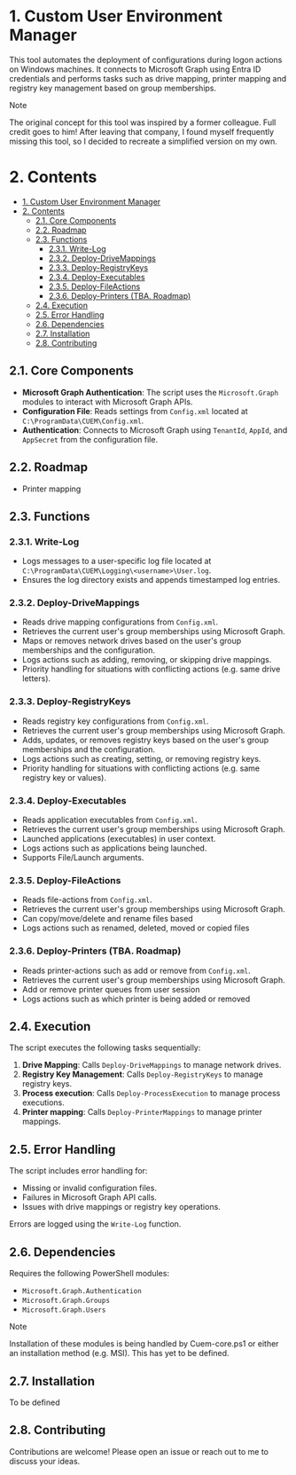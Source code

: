 # 1. Custom User Environment Manager

This tool automates the deployment of configurations during logon actions on Windows machines. It connects to Microsoft Graph using Entra ID credentials and performs tasks such as drive mapping, printer mapping and registry key management based on group memberships.

> [!NOTE]
> The original concept for this tool was inspired by a former colleague. Full credit goes to him! After leaving that company, I found myself frequently missing this tool, so I decided to recreate a simplified version on my own.

# 2. Contents
- [1. Custom User Environment Manager](#1-custom-user-environment-manager)
- [2. Contents](#2-contents)
  - [2.1. Core Components](#21-core-components)
  - [2.2. Roadmap](#22-roadmap)
  - [2.3. Functions](#23-functions)
    - [2.3.1. Write-Log](#231-write-log)
    - [2.3.2. Deploy-DriveMappings](#232-deploy-drivemappings)
    - [2.3.3. Deploy-RegistryKeys](#233-deploy-registrykeys)
    - [2.3.4. Deploy-Executables](#234-deploy-executables)
    - [2.3.5. Deploy-FileActions](#235-deploy-fileactions)
    - [2.3.6. Deploy-Printers (TBA. Roadmap)](#236-deploy-printers-tba-roadmap)
  - [2.4. Execution](#24-execution)
  - [2.5. Error Handling](#25-error-handling)
  - [2.6. Dependencies](#26-dependencies)
  - [2.7. Installation](#27-installation)
  - [2.8. Contributing](#28-contributing)



## 2.1. Core Components

- **Microsoft Graph Authentication**: The script uses the `Microsoft.Graph` modules to interact with Microsoft Graph APIs.
- **Configuration File**: Reads settings from `Config.xml` located at `C:\ProgramData\CUEM\Config.xml`.
- **Authentication**: Connects to Microsoft Graph using `TenantId`, `AppId`, and `AppSecret` from the configuration file.

## 2.2. Roadmap
- Printer mapping

## 2.3. Functions

### 2.3.1. Write-Log

- Logs messages to a user-specific log file located at `C:\ProgramData\CUEM\Logging\<username>\User.log`.
- Ensures the log directory exists and appends timestamped log entries.

### 2.3.2. Deploy-DriveMappings

- Reads drive mapping configurations from `Config.xml`.
- Retrieves the current user's group memberships using Microsoft Graph.
- Maps or removes network drives based on the user's group memberships and the configuration.
- Logs actions such as adding, removing, or skipping drive mappings.
- Priority handling for situations with conflicting actions (e.g. same drive letters).

### 2.3.3. Deploy-RegistryKeys

- Reads registry key configurations from `Config.xml`.
- Retrieves the current user's group memberships using Microsoft Graph.
- Adds, updates, or removes registry keys based on the user's group memberships and the configuration.
- Logs actions such as creating, setting, or removing registry keys.
- Priority handling for situations with conflicting actions (e.g. same registry key or values).

### 2.3.4. Deploy-Executables
- Reads application executables from `Config.xml`.
- Retrieves the current user's group memberships using Microsoft Graph.
- Launched applications (executables) in user context.
- Logs actions such as applications being launched.
- Supports File/Launch arguments.

### 2.3.5. Deploy-FileActions
- Reads file-actions from `Config.xml`.
- Retrieves the current user's group memberships using Microsoft Graph.
- Can copy/move/delete and rename files based 
- Logs actions such as renamed, deleted, moved or copied files

### 2.3.6. Deploy-Printers (TBA. Roadmap)
- Reads printer-actions such as add or remove from `Config.xml`.
- Retrieves the current user's group memberships using Microsoft Graph.
- Add or remove printer queues from user session
- Logs actions such as which printer is being added or removed


## 2.4. Execution

The script executes the following tasks sequentially:

1. **Drive Mapping**: Calls `Deploy-DriveMappings` to manage network drives.
2. **Registry Key Management**: Calls `Deploy-RegistryKeys` to manage registry keys.
3. **Process execution**: Calls `Deploy-ProcessExecution` to manage process executions.
4. **Printer mapping**: Calls `Deploy-PrinterMappings` to manage printer mappings.

## 2.5. Error Handling

The script includes error handling for:

- Missing or invalid configuration files.
- Failures in Microsoft Graph API calls.
- Issues with drive mappings or registry key operations.

Errors are logged using the `Write-Log` function.

## 2.6. Dependencies

Requires the following PowerShell modules:

- `Microsoft.Graph.Authentication`
- `Microsoft.Graph.Groups`
- `Microsoft.Graph.Users`

> [!NOTE]
> Installation of these modules is being handled by Cuem-core.ps1 or either an installation method (e.g. MSI). This has yet to be defined.

## 2.7. Installation
To be defined

## 2.8. Contributing
Contributions are welcome! Please open an issue or reach out to me to discuss your ideas.